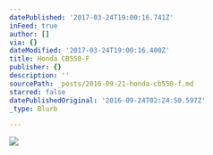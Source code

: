 ```yaml
---
datePublished: '2017-03-24T19:00:16.741Z'
inFeed: true
author: []
via: {}
dateModified: '2017-03-24T19:00:16.400Z'
title: Honda CB550-F
publisher: {}
description: ''
sourcePath: _posts/2016-09-21-honda-cb550-f.md
starred: false
datePublishedOriginal: '2016-09-24T02:24:50.597Z'
_type: Blurb

---
```

![](https://the-grid-user-content.s3-us-west-2.amazonaws.com/121fdcf0-7f6d-422d-9780-fa73864f2805.jpg)